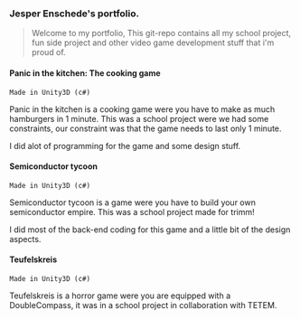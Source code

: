 ### Jesper Enschede's portfolio.
> Welcome to my portfolio, This git-repo contains all my school project, fun side project and other video game development stuff that i'm proud of.

#### Panic in the kitchen: The cooking game
``` Made in Unity3D (c#) ```

Panic in the kitchen is a cooking game were you have to make as much hamburgers in 1 minute. This was a school project were we had some constraints, our constraint was that the game needs to last only 1 minute. 

I did alot of programming for the game and some design stuff.

#### Semiconductor tycoon
``` Made in Unity3D (c#) ```

Semiconductor tycoon is a game were you have to build your own semiconductor empire. This was a school project made for trimm!

I did most of the back-end coding for this game and a little bit of the design aspects.

#### Teufelskreis
``` Made in Unity3D (c#) ```

Teufelskreis is a horror game were you are equipped with a DoubleCompass, it was in a school project in collaboration with TETEM.




